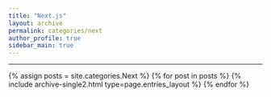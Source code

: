 ```yaml
---
title: "Next.js"
layout: archive
permalink: categories/next
author_profile: true
sidebar_main: true
---
```



***

{% assign posts = site.categories.Next %}
{% for post in posts %} {% include archive-single2.html type=page.entries_layout %} {% endfor %}